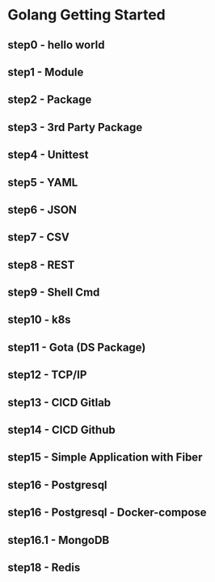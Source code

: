 # Golang Getting Started

## step0 - hello world

## step1 - Module

## step2 - Package

## step3 - 3rd Party Package

## step4 - Unittest

## step5 - YAML

## step6 - JSON

## step7 - CSV

## step8 - REST

## step9 - Shell Cmd 

## step10 - k8s

## step11 - Gota (DS Package)

## step12 - TCP/IP

## step13 - CICD Gitlab

## step14 - CICD Github

## step15 - Simple Application with Fiber

## step16 - Postgresql

## step16 - Postgresql - Docker-compose

## step16.1 - MongoDB

## step18 - Redis

